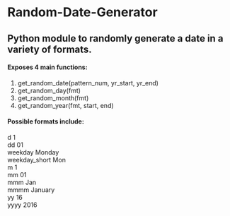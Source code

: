 # Random-Date-Generator
## Python module to randomly generate a date in a variety of formats.

#### Exposes 4 main functions:

1) get_random_date(pattern_num, yr_start, yr_end)
2) get_random_day(fmt)
3) get_random_month(fmt)
4) get_random_year(fmt, start, end)

#### Possible formats include:
d               1  
dd              01  
weekday         Monday  
weekday_short   Mon  
m               1  
mm              01  
mmm             Jan  
mmmm            January  
yy              16  
yyyy            2016  